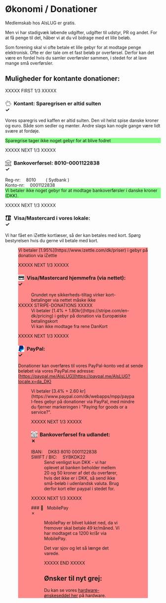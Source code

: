 # Økonomi / Donationer

Medlemskab hos AlsLUG er gratis.

Men vi har stadigvæk løbende udgifter, udgifter til udstyr, PR og andet.
For at få penge til det, håber vi at du vil bidrage med et lille beløb.

Som forening skal vi ofte betale et lille gebyr for at modtage penge elektronisk.
Ofte er der tale om et fast beløb pr overførsel.
Derfor kan det være en fordel hvis du samler overførsler sammen, i stedet for at lave mange små overførsler.

## Muligheder for kontante donationer:

<style>
	.fees,no-fees	{ margin-left:3em; margin-right:3em; }
	.fees   	{ background:#ff8888; }
	.no-fees   	{ background:#88ff88; }
	.reg-nr:before		{ margin-right:1em;	content:'Reg-nr: ';	}
	.reg-nr:after		{ padding-left:2em;	content:'( Sydbank )';	}
	.konto-nr:before	{ margin-right:1em;	content:'Konto-nr:';	}
	.iban:before		{ margin-right:1em;	content:'IBAN:';	}
	.swift:before		{ margin-right:1em;	content:'SWIFT / BIC:';	}
	.li_nk:after { content:"&#11008;"}
</style>

XXXXX FIRST 1/3 XXXXX



### <img src='/images/gris-20.png' style='float:left;' /> &nbsp; Kontant: Sparegrisen er altid sulten		<div class='check'>&check;</div>

Vores sparegris ved kaffen er altid sulten.
Den vil helst spise danske kroner og euro. Både som sedler og mønter.
Andre slags kan nogle gange være lidt svære at fordøje.
<div class='no-fees'>Sparegrise tager ikke noget gebyr for at blive fodret</div>


XXXXX NEXT 1/3 XXXXX

### <img src='/images/bank-20.png' style='float:left;' />  &nbsp; Bankoverførsel: 8010-0001122838		<div class='check'>&check;</div>

<div class='reg-nr'	>	8010		</div>
<div class='konto-nr'	>	0001122838	</div>
<div class='no-fees'>Vi betaler ikke noget gebyr for at modtage bankoverførsler i danske kroner (DKK).</div>


XXXXX NEXT 1/3 XXXXX

### <img src='/images/izet-20.png' style='float:left;' /> &nbsp; Visa/Mastercard i vores lokale:		<div class='check'>&check;</div>

Vi har fået en iZettle kortlæser, så der kan betales med kort.
Spørg bestyrelsen hvis du gerne vil betale med kort.
<div class='fees'>Vi betaler [1.95%](https://www.izettle.com/dk/priser) i gebyr på donation via iZettle
	
XXXXX NEXT 1/3 XXXXX

### <img src='/images/card-20.png' style='float:left;' /> &nbsp; Visa/Mastercard hjemmefra (via nettet):	<div class='check'>&check;</div>

<div class='fees'>Grundet nye sikkerheds-tiltag virker kort-betalinger via nettet måske ikke</div>
XXXXX STRIPE-DONATIONS XXXXX
<div class='fees'>Vi betaler [1.4% + 1.80kr](https://stripe.com/en-dk/pricing) i gebyr på donation via Europæiske betalingskort</div>
<div class='fees'>Vi kan ikke modtage fra rene DanKort</div>

XXXXX NEXT 1/3 XXXXX

### <img src='/images/PayPal.png' style='float:left;' /> &nbsp; PayPal: 					<div class='check'>&check;</div>

Donationer kan overføres til vores PayPal-konto ved at sende beløbet via vores PayPal.me adresse:
[https://paypal.me/AlsLUG](https://paypal.me/AlsLUG?locale.x=da_DK)
<div class='fees'>Vi betaler [3.4% + 2.60 kr](https://www.paypal.com/dk/webapps/mpp/paypal-fees gebyr på donationer via PayPal,
med mindre du fjerner markeringen i "Paying for goods or a service?".

XXXXX NEXT 1/3 XXXXX

### <img src='/images/bank-20.png' style='float:left;' /> &nbsp; Bankoverførsel fra udlandet:			<div class='cross'>&cross;</div>

<div class='iban'	>	DK83 8010 0001122838	</div>
<div class='swift'	>	SYBKDK22		</div>
<div class='fees'>
			Send venligst kun DKK - vi har oplevet at banken beholder mellem 20 og 50 kroner af
			det du overfører, hvis det ikke er i DKK, så send ikke
			små-beløb i udenlandsk valuta.
			Brug derfor kort eller paypal i stedet for.
</div>

XXXXX NEXT 1/3 XXXXX

<span class='strikeout'>
### &#128241; &nbsp; MobilePay						<div class='cross'>&cross;</div>

<div class='fees'>

MobilePay er blivet lukket ned, da vi fremover skal betale 49 kr/måned. Vi har modtaget ca 1200 kr/år via MobilePay.

Det var sjov og let så længe det varede.

</span>

XXXXX END XXXXX

## Ønsker til nyt grej:

Du kan se vores [hardware-ønskeseddel her](/medlemskab/onsker-til-nyt-grej.md) på hardware.

